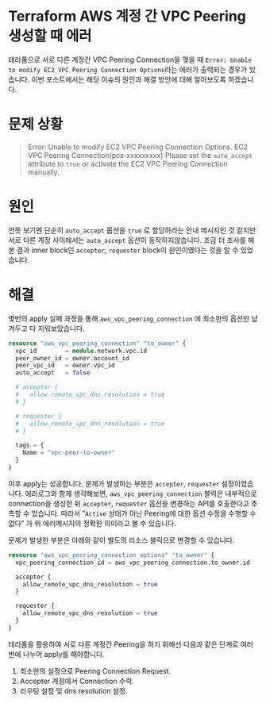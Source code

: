 # Terraform AWS 계정 간 VPC Peering 생성할 때 에러

테라폼으로 서로 다른 계정간 VPC Peering Connection을 맺을 때 `Error: Unable to modify EC2 VPC Peering Connection Options`라는 에러가 출력되는 경우가 있습니다. 이번 포스트에서는 해당 이슈의 원인과 해결 방안에 대해 알아보도록 하겠습니다.
<!--more-->
# 문제 상황

> Error: Unable to modify EC2 VPC Peering Connection Options. EC2 VPC Peering Connection(pcx-xxxxxxxxx)
> Please set the `auto_accept` attribute to `true` or activate the EC2 VPC Peering Connection manually.

# 원인

언뜻 보기엔 단순히 `auto_accept` 옵션을 `true` 로 할당하라는 안내 메시지인 것 같지만 서로 다른 계정 사이에서는 `auto_accept` 옵션이 동작하지않습니다. 조금 더 조사를 해본 결과 inner block인 `accepter`, `requester` block이 원인이였다는 것을 알 수 있었습니다.

# 해결

몇번의 apply 실패 과정을 통해 `aws_vpc_peering_connection` 에 최소한의 옵션만 남겨두고 다 지워보았습니다.

```terraform
resource "aws_vpc_peering_connection" "to_owner" {
  vpc_id        = module.network.vpc.id
  peer_owner_id = owner.account_id
  peer_vpc_id   = owner.vpc_id
  auto_accept   = false

  # accepter {
  #   allow_remote_vpc_dns_resolution = true
  # }

  # requester {
  #   allow_remote_vpc_dns_resolution = true
  # }

  tags = {
    Name = "vpc-peer-to-owner"
  }
}
```

이후 apply는 성공합니다. 문제가 발생하는 부분은 `accepter`, `requester` 설정이였습니다. 에러로그와 함께 생각해보면, `aws_vpc_peering_connection` 블럭은 내부적으로 connection을 생성한 뒤 `accepter`, `requester` 옵션을 변경하는 API를 호출한다고 추측할 수 있습니다. 따라서 ”`Active` 상태가 아닌 Peering에 대한 옵션 수정을 수행할 수 없다” 가 위 에러메시지의 정확한 의미라고 볼 수 있습니다.

문제가 발생한 부분은 아래와 같이 별도의 리소스 블럭으로 변경할 수 있습니다.

```terraform
resource "aws_vpc_peering_connection_options" "to_owner" {
  vpc_peering_connection_id = aws_vpc_peering_connection.to_owner.id

  accepter {
    allow_remote_vpc_dns_resolution = true
  }

  requester {
    allow_remote_vpc_dns_resolution = true
  }
}
```

테라폼을 활용하여 서로 다른 계정간 Peering을 하기 위해선 다음과 같은 단계로 여러번에 나누어 apply를 해야합니다.

1. 최소한의 설정으로 Peering Connection Request.
2. Accepter 계정에서 Connection 수락.
3. 라우팅 설정 및 dns resolution 설정.
